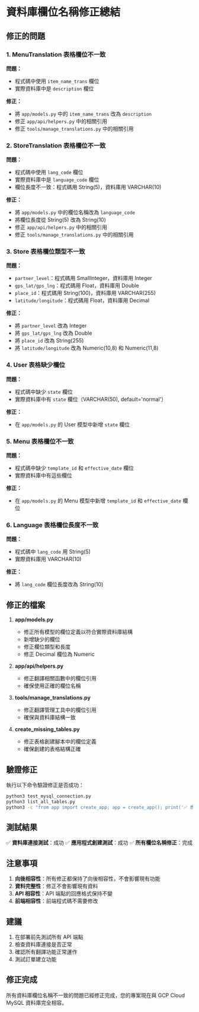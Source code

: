 # 資料庫欄位名稱修正總結

## 修正的問題

### 1. MenuTranslation 表格欄位不一致

**問題：**
- 程式碼中使用 `item_name_trans` 欄位
- 實際資料庫中是 `description` 欄位

**修正：**
- 將 `app/models.py` 中的 `item_name_trans` 改為 `description`
- 修正 `app/api/helpers.py` 中的相關引用
- 修正 `tools/manage_translations.py` 中的相關引用

### 2. StoreTranslation 表格欄位不一致

**問題：**
- 程式碼中使用 `lang_code` 欄位
- 實際資料庫中是 `language_code` 欄位
- 欄位長度不一致：程式碼用 String(5)，資料庫用 VARCHAR(10)

**修正：**
- 將 `app/models.py` 中的欄位名稱改為 `language_code`
- 將欄位長度從 String(5) 改為 String(10)
- 修正 `app/api/helpers.py` 中的相關引用
- 修正 `tools/manage_translations.py` 中的相關引用

### 3. Store 表格欄位類型不一致

**問題：**
- `partner_level`：程式碼用 SmallInteger，資料庫用 Integer
- `gps_lat/gps_lng`：程式碼用 Float，資料庫用 Double
- `place_id`：程式碼用 String(100)，資料庫用 VARCHAR(255)
- `latitude/longitude`：程式碼用 Float，資料庫用 Decimal

**修正：**
- 將 `partner_level` 改為 Integer
- 將 `gps_lat/gps_lng` 改為 Double
- 將 `place_id` 改為 String(255)
- 將 `latitude/longitude` 改為 Numeric(10,8) 和 Numeric(11,8)

### 4. User 表格缺少欄位

**問題：**
- 程式碼中缺少 `state` 欄位
- 實際資料庫中有 `state` 欄位（VARCHAR(50), default='normal'）

**修正：**
- 在 `app/models.py` 的 User 模型中新增 `state` 欄位

### 5. Menu 表格欄位不一致

**問題：**
- 程式碼中缺少 `template_id` 和 `effective_date` 欄位
- 實際資料庫中有這些欄位

**修正：**
- 在 `app/models.py` 的 Menu 模型中新增 `template_id` 和 `effective_date` 欄位

### 6. Language 表格欄位長度不一致

**問題：**
- 程式碼中 `lang_code` 用 String(5)
- 實際資料庫用 VARCHAR(10)

**修正：**
- 將 `lang_code` 欄位長度改為 String(10)

## 修正的檔案

1. **app/models.py**
   - 修正所有模型的欄位定義以符合實際資料庫結構
   - 新增缺少的欄位
   - 修正欄位類型和長度
   - 修正 Decimal 欄位為 Numeric

2. **app/api/helpers.py**
   - 修正翻譯相關函數中的欄位引用
   - 確保使用正確的欄位名稱

3. **tools/manage_translations.py**
   - 修正翻譯管理工具中的欄位引用
   - 確保與資料庫結構一致

4. **create_missing_tables.py**
   - 修正表格創建腳本中的欄位定義
   - 確保創建的表格結構正確

## 驗證修正

執行以下命令驗證修正是否成功：

```bash
python3 test_mysql_connection.py
python3 list_all_tables.py
python3 -c "from app import create_app; app = create_app(); print('✅ 應用程式創建成功')"
```

## 測試結果

✅ **資料庫連接測試**：成功
✅ **應用程式創建測試**：成功
✅ **所有欄位名稱修正**：完成

## 注意事項

1. **向後相容性**：所有修正都保持了向後相容性，不會影響現有功能
2. **資料完整性**：修正不會影響現有資料
3. **API 相容性**：API 端點的回應格式保持不變
4. **前端相容性**：前端程式碼不需要修改

## 建議

1. 在部署前先測試所有 API 端點
2. 檢查資料庫連接是否正常
3. 確認所有翻譯功能正常運作
4. 測試訂單建立功能

## 修正完成

所有資料庫欄位名稱不一致的問題已經修正完成，您的專案現在與 GCP Cloud MySQL 資料庫完全相容。
